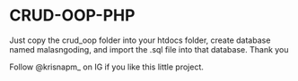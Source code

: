 # CRUD-OOP-PHP

Just copy the crud_oop folder into your htdocs folder, create database named malasngoding, and import the .sql file into that database. Thank you

Follow @krisnapm_ on IG if you like this little project.
